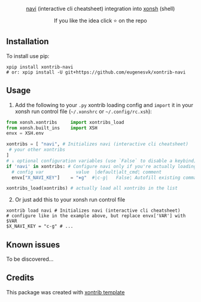 <p align="center">
<a href="https://github.com/denisidoro/navi">navi</a> (interactive cli cheatsheet) integration into <a href="https://xon.sh/">xonsh</a> (shell)
</p>

<p align="center">  
If you like the idea click ⭐ on the repo
</p>


## Installation

To install use pip:

```xsh
xpip install xontrib-navi
# or: xpip install -U git+https://github.com/eugenesvk/xontrib-navi
```

## Usage

1. Add the following to your `.py` xontrib loading config and `import` it in your xonsh run control file (`~/.xonshrc` or `~/.config/rc.xsh`):
```py
from xonsh.xontribs 	import xontribs_load
from xonsh.built_ins	import XSH
envx = XSH.env

xontribs = [ "navi", # Initializes navi (interactive cli cheatsheet)
 # your other xontribs
]
# ↓ optional configuration variables (use `False` to disable a keybind)
if 'navi' in xontribs: # Configure navi only if you're actually loading it
  # config var      	  value	 |default|alt_cmd¦ comment
  envx["X_NAVI_KEY"]	= "⎈g" 	#|c-g|   False¦ Autofill existing command with navi's best match or launch navi if no good match found

xontribs_load(xontribs) # actually load all xontribs in the list
```

2. Or just add this to your xonsh run control file
```xsh
xontrib load navi # Initializes navi (interactive cli cheatsheet)
# configure like in the example above, but replace envx['VAR'] with $VAR
$X_NAVI_KEY	= "c-g" # ...
```


## Known issues

To be discovered...

## Credits

This package was created with [xontrib template](https://github.com/xonsh/xontrib-template)

